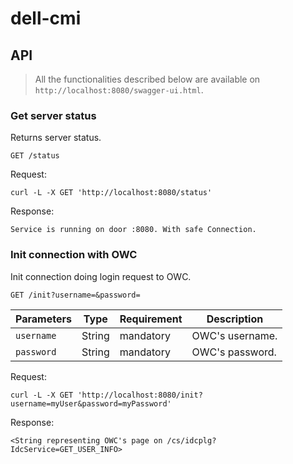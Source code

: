 # dell-cmi

## API

> All the functionalities described below are available on `http://localhost:8080/swagger-ui.html`.

### Get server status

Returns server status.

```
GET /status
```

Request:

```
curl -L -X GET 'http://localhost:8080/status'
```

Response:

```
Service is running on door :8080. With safe Connection.
```

### Init connection with OWC

Init connection doing login request to OWC.


```
GET /init?username=&password=
```

| Parameters | Type | Requirement | Description     |
|------------|---|-----------|-----------------|
| `username` | String | mandatory | OWC's username. |
| `password` | String | mandatory | OWC's password. |

Request:

```
curl -L -X GET 'http://localhost:8080/init?username=myUser&password=myPassword'
```

Response:

```
<String representing OWC's page on /cs/idcplg?IdcService=GET_USER_INFO>
```
